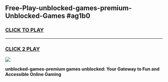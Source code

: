 
## Free-Play-unblocked-games-premium-Unblocked-Games #ag1b0
<h3>
<a href="https://news.freeplayer.one?title=unblocked-games-premium&ref=8M">CLICK TO PLAY</a></h3>
<hr>

<h3>
<a href="https://news.freeplayer.one?title=unblocked-games-premium&ref=8M">CLICK 2 PLAY</a>
  
</h3>

<a href="https://news.freeplayer.one?title=unblocked-games-premium&ref=8M"><img src="https://clearcache.store/games.png"></a>


**unblocked-games-premium games unblocked: Your Gateway to Fun and Accessible Online Gaming**
